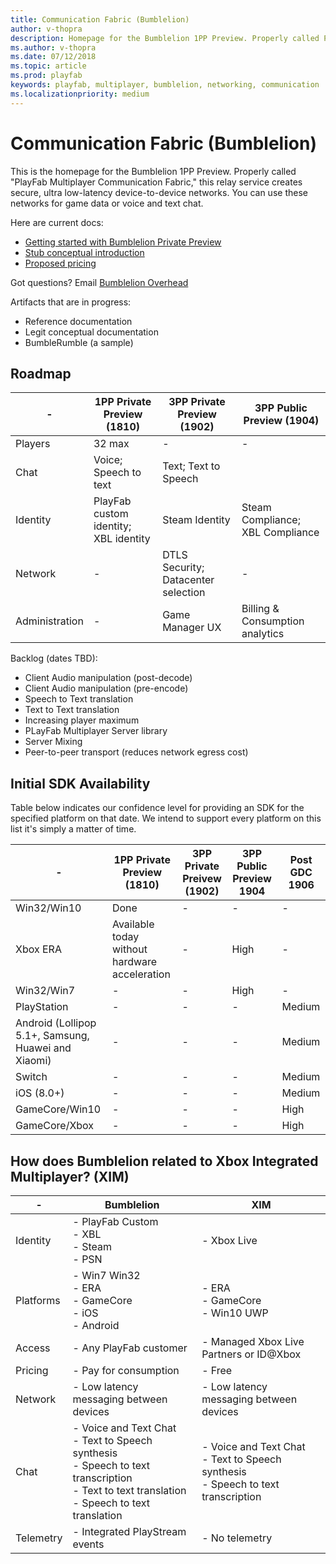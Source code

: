 ```yaml
---
title: Communication Fabric (Bumblelion)
author: v-thopra
description: Homepage for the Bumblelion 1PP Preview. Properly called PlayFab Multiplayer Communication Fabric.
ms.author: v-thopra
ms.date: 07/12/2018
ms.topic: article
ms.prod: playfab
keywords: playfab, multiplayer, bumblelion, networking, communication
ms.localizationpriority: medium
---
```


# Communication Fabric (Bumblelion)

This is the homepage for the Bumblelion 1PP Preview. Properly called "PlayFab Multiplayer Communication Fabric," this relay service creates secure, ultra low-latency device-to-device networks. You can use these networks for game data or voice and text chat.

Here are current docs:

- [Getting started with Bumblelion Private Preview](quickstart.md)
- [Stub conceptual introduction](intro-to-networking.md)
- [Proposed pricing](pricing.md)

Got questions? Email [Bumblelion Overhead](mailto:bumblelionoverhead@microsoft.com)

Artifacts that are in progress:

- Reference documentation 
- Legit conceptual documentation 
- BumbleRumble (a sample)

## Roadmap

|-|1PP Private Preview (1810)|3PP Private Preview (1902)|3PP Public Preview (1904)|
|-|-|-|-|
|Players|32 max|-|-|
|Chat|Voice; Speech to text|Text; Text to Speech||
|Identity|PlayFab custom identity; XBL identity|Steam Identity|Steam Compliance; XBL Compliance|
|Network|-|DTLS Security; Datacenter selection|-|
|Administration|-|Game Manager UX | Billing & Consumption analytics|

Backlog (dates TBD):

- Client Audio manipulation (post-decode)
- Client Audio manipulation (pre-encode)
- Speech to Text translation
- Text to Text translation
- Increasing player maximum
- PLayFab Multiplayer Server library
- Server Mixing
- Peer-to-peer transport (reduces network egress cost)

## Initial SDK Availability

Table below indicates our confidence level for providing an SDK for the specified platform on that date. We intend to support every platform on this list it's simply a matter of time.

|-|1PP Private Preview (1810)|3PP Private Preivew (1902)|3PP Public Preview 1904| Post GDC 1906|
|-|-|-|-|-|
|Win32/Win10|Done|-|-|-|
|Xbox ERA|Available today without hardware acceleration|-|High|-|
|Win32/Win7|-|-|High|-|
|PlayStation|-|-|-|Medium | 
|Android (Lollipop 5.1+, Samsung, Huawei and Xiaomi)|-|-|-|Medium|
|Switch|-|-| -| Medium |
|iOS (8.0+) |-|-|-| Medium|
|GameCore/Win10|-|-|-|High|
|GameCore/Xbox|-|-|-|High|

## How does Bumblelion related to Xbox Integrated Multiplayer? (XIM)

|-|Bumblelion | XIM |
|-|-|-|
|Identity|- PlayFab Custom <br> - XBL <br> - Steam <br> - PSN <br> |- Xbox Live|
|Platforms|- Win7 Win32 <br> - ERA <br> - GameCore <br> - iOS <br> - Android|- ERA <br> - GameCore <br> - Win10 UWP|
|Access|- Any PlayFab customer |- Managed Xbox Live Partners or ID@Xbox|
|Pricing|- Pay for consumption |- Free|
|Network|- Low latency messaging between devices | - Low latency messaging between devices |
|Chat|- Voice and Text Chat <br> - Text to Speech synthesis <br> - Speech to text transcription <br> - Text to text translation <br> - Speech to text translation |- Voice and Text Chat <br> - Text to Speech synthesis <br> - Speech to text transcription |
|Telemetry| - Integrated PlayStream events | - No telemetry |

